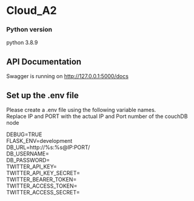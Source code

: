 # Cloud_A2

### Python version
python 3.8.9  

## API Documentation
Swagger is running on http://127.0.0.1:5000/docs  

## Set up the .env file 
Please create a .env file using the following variable names.  
Replace IP and PORT with the actual IP and Port number of the couchDB node  

DEBUG=TRUE  
FLASK_ENV=development  
DB_URL=http://%s:%s@IP:PORT/  
DB_USERNAME=  
DB_PASSWORD=  
TWITTER_API_KEY=  
TWITTER_API_KEY_SECRET=  
TWITTER_BEARER_TOKEN=  
TWITTER_ACCESS_TOKEN=  
TWITTER_ACCESS_SECRET=  